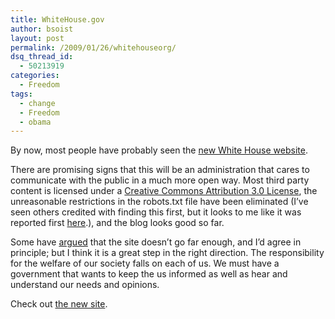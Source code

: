 ```yaml
---
title: WhiteHouse.gov
author: bsoist
layout: post
permalink: /2009/01/26/whitehouseorg/
dsq_thread_id:
  - 50213919
categories:
  - Freedom
tags:
  - change
  - Freedom
  - obama
---
```

By now, most people have probably seen the [new White House website][1]. 

There are promising signs that this will be an administration that cares to communicate with the public in a much more open way. Most third party content is licensed under a [Creative Commons Attribution 3.0 License][2], the unreasonable restrictions in the robots.txt file have been eliminated (I&#8217;ve seen others credited with finding this first, but it looks to me like it was reported first [here]().), and the blog looks good so far.

Some have [argued][3] that the site doesn&#8217;t go far enough, and I&#8217;d agree in principle; but I think it is a great step in the right direction. The responsibility for the welfare of our society falls on each of us. We must have a government that wants to keep the us informed as well as hear and understand our needs and opinions.

Check out [the new site][1].

 [1]: http://whitehouse.gov/
 [2]: http://creativecommons.org/licenses/by/3.0/us/
 [3]: http://www.scripting.com/stories/2009/01/21/theWhiteHouseWebsite.html